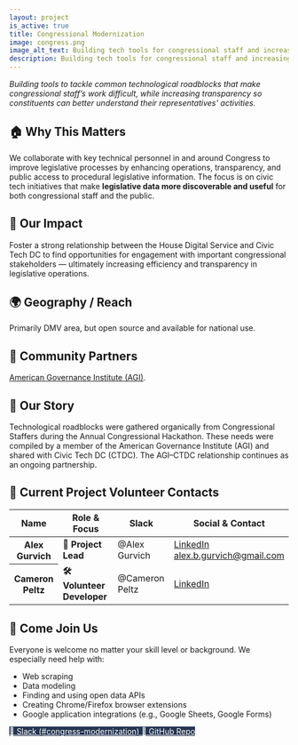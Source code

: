 ```yaml
---
layout: project
is_active: true
title: Congressional Modernization
image: congress.png
image_alt_text: Building tech tools for congressional staff and increasing transparency for constituents
description: Building tech tools for congressional staff and increasing transparency for constituents.
---
```

<section class="bg-base-lightest padding-y-4 usa-prose maxw-none">
  <div class="grid-container usa-prose">
    <em>Building tools to tackle common technological roadblocks that make congressional staff’s work difficult, while increasing transparency so constituents can better understand their representatives' activities.</em>
  </div>
</section>

<section class="padding-y-1 usa-prose maxw-none">
  <div class="grid-container">
    <h2 class="font-sans-lg">🏠 Why This Matters</h2>
    <p>We collaborate with key technical personnel in and around Congress to improve legislative processes by enhancing operations, transparency, and public access to procedural legislative information. The focus is on civic tech initiatives that make <strong>legislative data more discoverable and useful</strong> for both congressional staff and the public.</p>
  </div>
</section>

<section class="padding-y-1 usa-prose maxw-none">
  <div class="grid-container">
    <h2 class="font-sans-lg">🚀 Our Impact</h2>
    <p>
      Foster a strong relationship between the House Digital Service and Civic Tech DC to find opportunities for engagement with important congressional stakeholders — ultimately increasing efficiency and transparency in legislative operations.
    </p>
  </div>
</section>

<section class="padding-y-1 usa-prose maxw-none">
  <div class="grid-container">
    <h2 class="font-sans-lg">🌍 Geography / Reach</h2>
    <p>Primarily DMV area, but open source and available for national use.</p>
  </div>
</section>

<section class="padding-y-1 usa-prose maxw-none">
  <div class="grid-container">
    <h2 class="font-sans-lg">🤝 Community Partners</h2>
    <a href="https://americalabs.org/" class="usa-link usa-link--external" target="_blank" rel="noopener noreferrer">American Governance Institute (AGI)</a>.
  </div>
</section>

<section class="padding-y-1 usa-prose maxw-none">
  <div class="grid-container">
    <h2 class="font-sans-lg">📖 Our Story</h2>
    <p>Technological roadblocks were gathered organically from Congressional Staffers during the Annual Congressional Hackathon. These needs were compiled by a member of the American Governance Institute (AGI) and shared with Civic Tech DC (CTDC). The AGI–CTDC relationship continues as an ongoing partnership.</p>
  </div>
</section>

<section class="padding-y-5 usa-prose maxw-none">
  <div class="grid-container">
    <h2 class="font-sans-xl margin-bottom-2">📇 Current Project Volunteer Contacts</h2>
    <table class="usa-table usa-table--striped usa-table--borderless">
      <thead>
        <tr>
          <th scope="col" class="font-sans-sm text-no-wrap">Name</th>
          <th scope="col" class="font-sans-sm text-no-wrap">Role & Focus</th>
          <th scope="col" class="font-sans-sm text-no-wrap">Slack</th>
          <th scope="col" class="font-sans-sm text-no-wrap">Social & Contact</th>
        </tr>
      </thead>
      <tbody>
        <tr>
          <th scope="row" class="text-no-wrap">Alex Gurvich</th>
          <td>
            <strong>🧩 Project Lead</strong><br>
          </td>
          <td class="text-no-wrap">@Alex Gurvich</td>
          <td>
            <a href="https://www.linkedin.com/in/alex-b-gurvich/" class="usa-link usa-link--external" target="_blank" rel="noopener noreferrer">LinkedIn</a><br>
            <a href="mailto:alex.b.gurvich@gmail.com" class="usa-link">alex.b.gurvich@gmail.com</a>
          </td>
        </tr>
        <tr>
          <th scope="row" class="text-no-wrap">Cameron Peltz</th>
          <td>
            <strong>🛠 Volunteer Developer</strong><br>
          </td>
          <td class="text-no-wrap">@Cameron Peltz</td>
          <td>
            <a href="https://www.linkedin.com/in/cameron-peltz-b280a618/" class="usa-link usa-link--external" target="_blank" rel="noopener noreferrer">LinkedIn</a>
          </td>
        </tr>
      </tbody>
    </table>
  </div>
</section>

<section class="bg-primary-darker text-white padding-y-5 usa-prose maxw-none">
  <div class="grid-container text-white">
    <h2>👋 Come Join Us</h2>
    <p>Everyone is welcome no matter your skill level or background. We especially need help with:</p>
    <ul class="usa-list">
      <li>Web scraping</li>
      <li>Data modeling</li>
      <li>Finding and using open data APIs</li>
      <li>Creating Chrome/Firefox browser extensions </li>
      <li>Google application integrations (e.g., Google Sheets, Google Forms)</li>
    </ul>
  </div>
</section>

<section class="usa-section padding-y-4">
  <div class="grid-container">
    <div class="usa-button-group">
      <a href="https://civictechdc.slack.com/archives/CH57ZSMK8" class="usa-button" style="background-color: #253551; color: #ffffff;" target="_blank" rel="noopener noreferrer">
        💬 Slack (#congress-modernization)
      </a>
      <a href="https://github.com/civictechdc/congressional-tech" class="usa-button" style="background-color: #253551; color: #ffffff;" target="_blank" rel="noopener noreferrer">
        🧩 GitHub Repo
</a>
    </div>
  </div>
</section>
